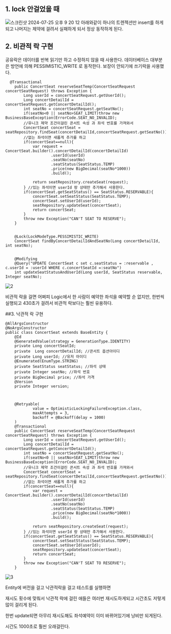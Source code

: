 ## 1. lock 안걸었을 때

![스크린샷 2024-07-25 오후 9 20 12](https://github.com/user-attachments/assets/dca78cea-8da3-4e06-bfc4-732c947fc127)
아래와같이 하나의 트렌젝션만 insert를 하게되고 나머지는 제약에 걸려서 실패하게 되서 정상 동작하게 된다.


## 2. 비관적 락 구현
공유락은 데이터를 반복 읽기만 하고 수정하지 않을 때 사용한다. 
데이터베이스 대부분은 방언에 의해 PESSIMISTIC_WRITE 로 동작한다.
보장이 안되기에 쓰기락을 사용했다.
```
  @Transactional
    public ConcertSeat reserveSeatTemp(ConcertSeatRequest concertSeatRequest) throws Exception {
        Long userId = concertSeatRequest.getUserId();
        Long concertDetailId = concertSeatRequest.getConcertDetailId();
        int seatNo = concertSeatRequest.getSeatNo();
        if(seatNo<0 || seatNo>SEAT_LIMIT)throw new BusinessBaseException(ErrorCode.SEAT_NO_INVALID);
        //유니크 제약 조건이걸린 콘서트 속성 과 좌석 번호를 가져와서
        ConcertSeat concertSeat = seatRepository.findSeat(concertDetailId,concertSeatRequest.getSeatNo());
        //없는 좌석이면 새롭게 추가를 하고
        if(concertSeat==null){
            var request = ConcertSeat.builder().concertDetailId(concertDetailId)
                    .userId(userId)
                    .seatNo(seatNo)
                    .seatStatus(SeatStatus.TEMP)
                    .price(new BigDecimal(seatNo*1000))
                    .build();
            
            return seatRepository.createSeat(request);
        } //있는 좌석이면 userId 랑 상태만 추가해서 사용한다.
        if(concertSeat.getSeatStatus() == SeatStatus.RESERVABLE){
            concertSeat.setSeatStatus(SeatStatus.TEMP);
            concertSeat.setUserId(userId);
            seatRepository.updateSeat(concertSeat);
            return concertSeat;
        }
        throw new Exception("CAN'T SEAT TO RESERVE");
    }


    @Lock(LockModeType.PESSIMISTIC_WRITE)
    ConcertSeat findByConcertDetailIdAndSeatNo(Long concertDetailId, int seatNo);


    @Modifying
    @Query("UPDATE ConcertSeat c set c.seatStatus = :reservable , c.userId = :userId WHERE c.concertSeatId =:seatNo")
    int updateSeatStatusAndUserId(Long userId, SeatStatus reservable, Integer seatNo);
```
![2](https://github.com/user-attachments/assets/6a0a842a-207f-443e-a889-ddf616da3641)

비관적 락을 걸면 어쩌피 Logic에서 한 사람이 예약한 좌석을 예약할 순 없지만, 
한번씩 실행되고 430초가 걸려서 비관적 락보다는 훨씬 유용하다.

##3. 낙관적 락 구현

```
@AllArgsConstructor
@NoArgsConstructor
public class ConcertSeat extends BaseEntity {
    @Id
    @GeneratedValue(strategy = GenerationType.IDENTITY)
    private Long concertSeatId;
    private  Long concertDetailId; //콘서트 옵션아이디
    private Long userId; //유저 아이디
    @Enumerated(EnumType.STRING)
    private SeatStatus seatStatus; //좌석 상태
    private Integer seatNo; //좌석 번호
    private BigDecimal price; //좌석 가격
    @Version
    private Integer version;



    @Retryable(
            value = OptimisticLockingFailureException.class,
            maxAttempts = 3,
            backoff = @Backoff(delay = 1000)
    )
    @Transactional
    public ConcertSeat reserveSeatTemp(ConcertSeatRequest concertSeatRequest) throws Exception {
        Long userId = concertSeatRequest.getUserId();
        Long concertDetailId = concertSeatRequest.getConcertDetailId();
        int seatNo = concertSeatRequest.getSeatNo();
        if(seatNo<0 || seatNo>SEAT_LIMIT)throw new BusinessBaseException(ErrorCode.SEAT_NO_INVALID);
        //유니크 제약 조건이걸린 콘서트 속성 과 좌석 번호를 가져와서
        ConcertSeat concertSeat = seatRepository.findSeat(concertDetailId,concertSeatRequest.getSeatNo());
        //없는 좌석이면 새롭게 추가를 하고
        if(concertSeat==null){
            var request = ConcertSeat.builder().concertDetailId(concertDetailId)
                    .userId(userId)
                    .seatNo(seatNo)
                    .seatStatus(SeatStatus.TEMP)
                    .price(new BigDecimal(seatNo*1000))
                    .build();
            
            return seatRepository.createSeat(request);
        } //있는 좌석이면 userId 랑 상태만 추가해서 사용한다.
        if(concertSeat.getSeatStatus() == SeatStatus.RESERVABLE){
            concertSeat.setSeatStatus(SeatStatus.TEMP);
            concertSeat.setUserId(userId);
            seatRepository.updateSeat(concertSeat);
            return concertSeat;
        }
        throw new Exception("CAN'T SEAT TO RESERVE");
    }

```
![3](https://github.com/user-attachments/assets/c2bc1ae2-4a37-46e0-8ae5-b8a331596729)

Entity에 버전을 걸고 
낙관적락을 걸고 테스트를 실행하면 

재시도 횟수에 맞춰서 낙관적 락에 걸린 애들은  여러번 재시도하게되고 시간초도 저렇게 많이 걸리게 된다.

한번 update되면 아무리 재시도해도 좌석예약이 이미 바뀌어있기에 낭비만 되게된다.

시간도 1000초로 훨씬 오래걸린다.
